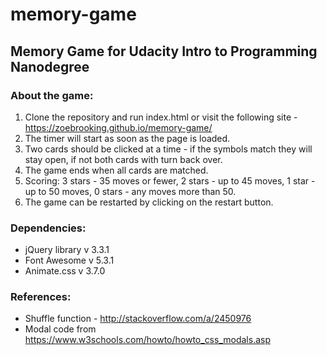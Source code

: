 # memory-game

<h2>Memory Game for Udacity Intro to Programming Nanodegree</h2>

<h3>About the game:</h3>

1. Clone the repository and run index.html or visit the following site -  https://zoebrooking.github.io/memory-game/
2. The timer will start as soon as the page is loaded.
3. Two cards should be clicked at a time - if the symbols match they will stay open, if not both cards with turn back over.
4. The game ends when all cards are matched.
5. Scoring: 3 stars - 35 moves or fewer, 2 stars - up to 45 moves, 1 star - up to 50 moves, 0 stars - any moves more than 50.
6. The game can be restarted by clicking on the restart button.

<h3>Dependencies:</h3>

- jQuery library v 3.3.1
- Font Awesome v 5.3.1
- Animate.css v 3.7.0

<h3>References:</h3>

- Shuffle function - http://stackoverflow.com/a/2450976
- Modal code from https://www.w3schools.com/howto/howto_css_modals.asp
